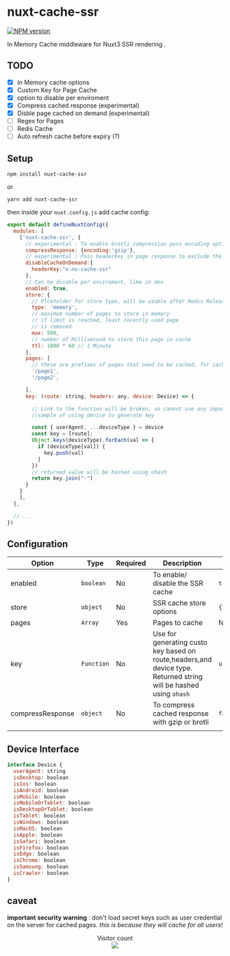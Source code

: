 # nuxt-cache-ssr
[![NPM version](https://img.shields.io/npm/v/nuxt-cache-ssr.svg)](https://www.npmjs.com/package/nuxt-cache-ssr)

In Memory Cache middleware for Nuxt3 SSR rendering .

## TODO

- [x] In Memory cache options
- [x] Custom Key for Page Cache
- [x] option to disable per enviroment
- [x] Compress cached response (experimental)
- [x] Disble page cached on demand (experimental)
- [ ] Regex for Pages
- [ ] Redis Cache
- [ ] Auto refresh cache before expiry (?)

## Setup
```npm install nuxt-cache-ssr```

or

```yarn add nuxt-cache-ssr```

then inside your `nuxt.config.js` add cache config:

```javascript
export default defineNuxtConfig({
  modules: [
    ['nuxt-cache-ssr', {
      // experimental : To enable brotli compression pass encoding option as br
      compressResponse: {encoding:'gzip'},
      // experimental : Pass headerkey in page response to exclude the page froom cache
      disableCacheOnDemand:{
        headerKey:"x-no-cache-ssr"
      },
      // Can be disable per enviroment, like in dev
      enabled: true,
      store: {
        // Plceholder for store type, will be usable after Redis Release
        type: 'memory',
        // maximum number of pages to store in memory
        // if limit is reached, least recently used page
        // is removed.
        max: 500,
        // number of Millisecond to store this page in cache
        ttl: 1000 * 60 // 1 Minute
      },
      pages: [
        // these are prefixes of pages that need to be cached, for caching homepage use '/'
        '/page1',
        '/page2',

      ],
      key: (route: string, headers: any, device: Device) => {

        // Link to the function will be broken, so cannot use any imported modules or custom functions
        //sample of using device to generate key

        const { userAgent, ...deviceType } = device
        const key = [route];
        Object.keys(deviceType).forEach(val => {
          if (deviceType[val]) {
            key.push(val)
          }
        })
        // returned value will be hashed using ohash
        return key.join("-")
      }
    }
    ],
  ],

  // ...
})
```

## Configuration

| Option | Type | Required | Description | Default |
| ------ | ---- | ------ | ----------- | ------- |
| enabled | `boolean` | No |To enable/ disable the SSR cache | `true` |
| store | `object` | No | SSR cache store options | `{type:'',max:500,ttl:10000}` |
| pages | `Array` |  Yes |Pages to cache | N/A |
| key | `Function` |  No | Use for generating custo key based on route,headers,and device type. Returned string will be hashed using `ohash` | `url` |
| compressResponse | `object` |  No | To compress cached response with gzip or brotli | `false` |
||||||


## Device Interface
```javascript
interface Device {
  userAgent: string
  isDesktop: boolean
  isIos: boolean
  isAndroid: boolean
  isMobile: boolean
  isMobileOrTablet: boolean
  isDesktopOrTablet: boolean
  isTablet: boolean
  isWindows: boolean
  isMacOS: boolean
  isApple: boolean
  isSafari: boolean
  isFirefox: boolean
  isEdge: boolean
  isChrome: boolean
  isSamsung: boolean
  isCrawler: boolean
}
```
## caveat
**important security warning** : don't load secret keys such as user credential on the server for cached pages.
 _this is because they will cache for all users!_


<p align="center"> 
  Visitor count<br>
  <img src="https://profile-counter.glitch.me/bhaskarGyan/count.svg" />
</p>

